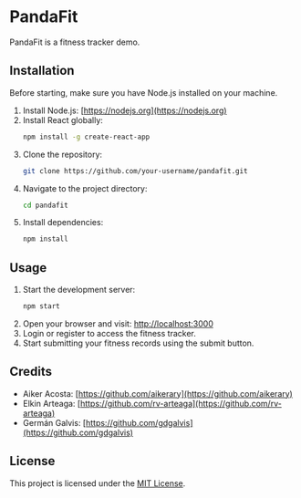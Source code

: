 # PandaFit

PandaFit is a fitness tracker demo.

## Installation

Before starting, make sure you have Node.js installed on your machine.

1. Install Node.js: [https://nodejs.org](https://nodejs.org)
2. Install React globally: 
   ```bash
   npm install -g create-react-app
   ```
3. Clone the repository:
   ```bash
   git clone https://github.com/your-username/pandafit.git
   ```
4. Navigate to the project directory:
   ```bash
   cd pandafit
   ```
5. Install dependencies:
   ```bash
   npm install
   ```

## Usage

1. Start the development server:
   ```bash
   npm start
   ```
2. Open your browser and visit: [http://localhost:3000](http://localhost:3000)
3. Login or register to access the fitness tracker.
4. Start submitting your fitness records using the submit button.

## Credits

- Aiker Acosta: [https://github.com/aikerary](https://github.com/aikerary)
- Elkin Arteaga: [https://github.com/rv-arteaga](https://github.com/rv-arteaga)
- Germán Galvis: [https://github.com/gdgalvis](https://github.com/gdgalvis)

## License

This project is licensed under the [MIT License](LICENSE).